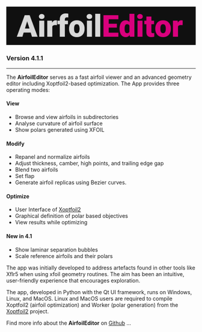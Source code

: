 ![AE](https://github.com/jxjo/AirfoilEditor/blob/main/images/AirfoilEditor_logo.png?raw=true)

### Version 4.1.1

---

The **AirfoilEditor** serves as a fast airfoil viewer and an advanced geometry editor including Xoptfoil2-based optimization. The App provides three operating modes:

#### View
* Browse and view airfoils in subdirectories
* Analyse curvature of airfoil surface
* Show polars generated using XFOIL

#### Modify
* Repanel and normalize airfoils
* Adjust thickness, camber, high points, and trailing edge gap
* Blend two airfoils
* Set flap
* Generate airfoil replicas using Bezier curves.

#### Optimize
* User Interface of [Xoptfoil2](https://github.com/jxjo/Xoptfoil2)
* Graphical definition of polar based objectives
* View results while optimizing

#### New in 4.1
* Show laminar separation bubbles
* Scale reference airfoils and their polars

The app was initially developed to address artefacts found in other tools like Xflr5 when using xfoil geometry routines. The aim has been an intuitive, user-friendly experience that encourages exploration.

The app, developed in Python with the Qt UI framework, runs on Windows, Linux, and MacOS. 
Linux and MacOS users are required to compile Xoptfoil2 (airfoil optimization) and Worker (polar generation) from the [Xoptfoil2](https://github.com/jxjo/Xoptfoil2) project.

Find more info about the **AirfoilEditor** on [Github](https://github.com/jxjo/AirfoilEditor) ...